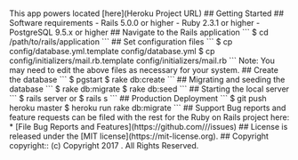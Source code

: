 # <Project Name>
<Project Description>
This app powers <Project Name> located [here](Heroku Project URL)
## Getting Started
## Software requirements
- Rails 5.0.0 or higher
- Ruby 2.3.1 or higher
- PostgreSQL 9.5.x or higher
## Navigate to the Rails application
```
$ cd /path/to/rails/application
```
## Set configuration files
```
$ cp config/database.yml.template config/database.yml
$ cp config/initializers/mail.rb.template config/initializers/mail.rb
```
Note:  You may need to edit the above files as necessary for your system.
## Create the database
```
$ pgstart
$ rake db:create
```
## Migrating and seeding the database
```
$ rake db:migrate
$ rake db:seed
```
## Starting the local server
```
$ rails server
or
$ rails s
```
## Production Deployment
```
$ git push heroku master
$ heroku run rake db:migrate
```
## Support
Bug reports and feature requests can be filed with the rest for the Ruby on Rails project here:
* [File Bug Reports and Features](https://github.com/<user-name>/<project-repo>/issues)
## License
<Project Name> is released under the [MIT license](https://mit-license.org).
## Copyright
copyright:: (c) Copyright 2017 <First Name> <Last Name>. All Rights Reserved.


